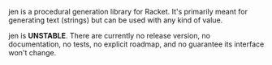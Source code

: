 jen is a procedural generation library for Racket. It's primarily meant for generating text (strings) but can be used with any kind of value.

jen is **UNSTABLE**. There are currently no release version, no documentation, no tests, no explicit roadmap, and no guarantee its interface won't change.

